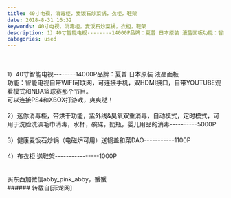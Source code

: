 ```yaml
---
title: 40寸电视，消毒柜，麦饭石炒菜锅，衣柜，鞋架
date: 2018-8-31 16:32
keywords: 40寸电视，消毒柜，麦饭石炒菜锅，衣柜，鞋架
description: 1）40寸智能电视--------14000P品牌：夏普 日本原装 液晶面板功能：智能电视自带WIFI可联网，可连接手机，双HDMI接口，自带YOUTUBE观看模式和NBA篮球赛那个节目。可以连接PS4和XBOX打游戏，爽爽哒！2）迷你消毒柜，带烘干功能，紫外线&臭氧双重消毒，自动模式，定时模式，可用于洗脸洗澡毛巾消毒，水杯，碗碟，奶瓶，婴儿用品的消毒----------5000P3）健康麦饭石炒锅（电磁炉可用）送锅盖和菜DAO-----------1100P 4）布衣柜 送鞋架----------------1000P 买东西加微信abby_pink_abby，蟹蟹
categories: used
---
```

<td class="t_f" id="postmessage_1708197">

<br/>
<br/>
1）40寸智能电视--------14000P品牌：夏普 日本原装 液晶面板<br/>
功能：智能电视自带WIFI可联网，可连接手机，双HDMI接口，自带YOUTUBE观看模式和NBA篮球赛那个节目。<br/>
可以连接PS4和XBOX打游戏，爽爽哒！<br/>
<br/>
2）迷你消毒柜，带烘干功能，紫外线&amp;臭氧双重消毒，自动模式，定时模式，可用于洗脸洗澡毛巾消毒，水杯，碗碟，奶瓶，婴儿用品的消毒----------5000P<br/>
<br/>
3）健康麦饭石炒锅（电磁炉可用）送锅盖和菜DAO-----------1100P <br/>
<br/>
4）布衣柜 送鞋架----------------1000P <br/>
<br/>
<br/>
买东西加微信abby_pink_abby，蟹蟹<br/>
</td>
###### 转载自[菲龙网]